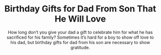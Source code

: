 ---
layout: post
title: Birthday Gifts for Dad From Son That He Will Love
subtitle: How long don’t you give your dad a gift to celebrate him for what he has sacrificed for his family? Sometimes it’s hard for a boy to show off love to his dad, but birthday gifts for dad from his son are necessary to show gratitude.
header-img: "img/post/2023/09/copied/lAJpYwQ.jpeg"
header-style: text
permalink: "/birthday-gifts-dad-from-son/"
catalog: true
tags:
  - Recipients 
  - Men
---